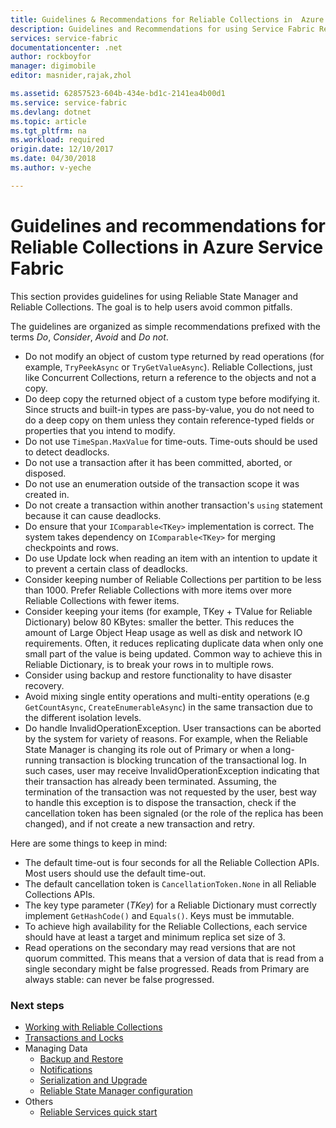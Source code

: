 ```yaml
---
title: Guidelines & Recommendations for Reliable Collections in  Azure Service Fabric | Azure
description: Guidelines and Recommendations for using Service Fabric Reliable Collections
services: service-fabric
documentationcenter: .net
author: rockboyfor
manager: digimobile
editor: masnider,rajak,zhol

ms.assetid: 62857523-604b-434e-bd1c-2141ea4b00d1
ms.service: service-fabric
ms.devlang: dotnet
ms.topic: article
ms.tgt_pltfrm: na
ms.workload: required
origin.date: 12/10/2017
ms.date: 04/30/2018
ms.author: v-yeche

---
```

# Guidelines and recommendations for Reliable Collections in Azure Service Fabric
This section provides guidelines for using Reliable State Manager and Reliable Collections. The goal is to help users avoid common pitfalls.

The guidelines are organized as simple recommendations prefixed with the terms *Do*, *Consider*, *Avoid* and *Do not*.

* Do not modify an object of custom type returned by read operations (for example, `TryPeekAsync` or `TryGetValueAsync`). Reliable Collections, just like Concurrent Collections, return a reference to the objects and not a copy.
* Do deep copy the returned object of a custom type before modifying it. Since structs and built-in types are pass-by-value, you do not need to do a deep copy on them unless they contain reference-typed fields or properties that you intend to modify.
* Do not use `TimeSpan.MaxValue` for time-outs. Time-outs should be used to detect deadlocks.
* Do not use a transaction after it has been committed, aborted, or disposed.
* Do not use an enumeration outside of the transaction scope it was created in.
* Do not create a transaction within another transaction's `using` statement because it can cause deadlocks.
* Do ensure that your `IComparable<TKey>` implementation is correct. The system takes dependency on `IComparable<TKey>` for merging checkpoints and rows.
* Do use Update lock when reading an item with an intention to update it to prevent a certain class of deadlocks.
* Consider keeping number of Reliable Collections per partition to be less than 1000. Prefer Reliable Collections with more items over more Reliable Collections with fewer items.
* Consider keeping your items (for example, TKey + TValue for Reliable Dictionary) below 80 KBytes: smaller the better. This reduces the amount of Large Object Heap usage as well as disk and network IO requirements. Often, it reduces replicating duplicate data when only one small part of the value is being updated. Common way to achieve this in Reliable Dictionary, is to break your rows in to multiple rows.
* Consider using backup and restore functionality to have disaster recovery.
* Avoid mixing single entity operations and multi-entity operations (e.g `GetCountAsync`, `CreateEnumerableAsync`) in the same transaction due to the different isolation levels.
* Do handle InvalidOperationException. User transactions can be aborted by the system for variety of reasons. For example, when the Reliable State Manager is changing its role out of Primary or when a long-running transaction is blocking truncation of the transactional log. In such cases, user may receive InvalidOperationException indicating that their transaction has already been terminated. Assuming, the termination of the transaction was not requested by the user, best way to handle this exception is to dispose the transaction, check if the cancellation token has been signaled (or the role of the replica has been changed), and if not create a new transaction and retry.  

Here are some things to keep in mind:

* The default time-out is four seconds for all the Reliable Collection APIs. Most users should use the default time-out.
* The default cancellation token is `CancellationToken.None` in all Reliable Collections APIs.
* The key type parameter (*TKey*) for a Reliable Dictionary must correctly implement `GetHashCode()` and `Equals()`. Keys must be immutable.
* To achieve high availability for the Reliable Collections, each service should have at least a target and minimum replica set size of 3.
* Read operations on the secondary may read versions that are not quorum committed.
  This means that a version of data that is read from a single secondary might be false progressed.
  Reads from Primary are always stable: can never be false progressed.

### Next steps
* [Working with Reliable Collections](service-fabric-work-with-reliable-collections.md)
* [Transactions and Locks](service-fabric-reliable-services-reliable-collections-transactions-locks.md)
* Managing Data
  * [Backup and Restore](service-fabric-reliable-services-backup-restore.md)
  * [Notifications](service-fabric-reliable-services-notifications.md)
  * [Serialization and Upgrade](service-fabric-application-upgrade-data-serialization.md)
  * [Reliable State Manager configuration](service-fabric-reliable-services-configuration.md)
* Others
  * [Reliable Services quick start](service-fabric-reliable-services-quick-start.md)
<!-- Not Available on   * [Developer reference for Reliable Collections](https://msdn.microsoft.com/library/azure/microsoft.servicefabric.data.collections.aspx)-->
<!-- Update_Description: update link -->
